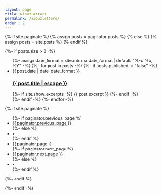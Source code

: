 ```yaml
---
layout: page
title: Niouzletters
permalink: /niouzletters/
order : 2
---
```



{% if site.paginate %}
    {% assign posts = paginator.posts %}
  {% else %}
    {% assign posts = site.posts %}
  {% endif %}
  

{%- if posts.size > 0 -%}

<ul class="post-list">
    {%- assign date_format = site.minima.date_format | default: "%-d %b, %Y" -%}
    {%- for post in posts -%}
    {%- if posts.published != "false" -%}
    <li>
    <span class="post-meta">{{ post.date | date: date_format }}</span>
    <h3>
        <a class="post-link" href="{{ post.url | relative_url }}">
        {{ post.title | escape }}
        </a>
    </h3>
    {%- if site.show_excerpts -%}
        {{ post.excerpt }}
    {%- endif -%}
    </li>
    {%- endif -%}
    {%- endfor -%}
</ul>

{% if site.paginate %}
    <div class="pager">
    <ul class="pagination">
    {%- if paginator.previous_page %}
        <li><a href="{{ paginator.previous_page_path | relative_url }}" class="previous-page">{{ paginator.previous_page }}</a></li>
    {%- else %}
        <li><div class="pager-edge">•</div></li>
    {%- endif %}
        <li><div class="current-page">{{ paginator.page }}</div></li>
    {%- if paginator.next_page %}
        <li><a href="{{ paginator.next_page_path | relative_url }}" class="next-page">{{ paginator.next_page }}</a></li>
    {%- else %}
        <li><div class="pager-edge">•</div></li>
    {%- endif %}
    </ul>
    </div>
{%- endif %}

  {%- endif -%}
